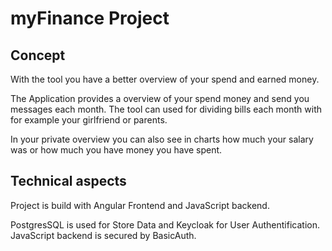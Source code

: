 # myFinance Project

## Concept

With the tool you have a better overview of your spend and earned money. 

The Application provides a overview of your spend money and send you messages each month.
The tool can used for dividing bills each month with for example your girlfriend or parents. 

In your private overview you can also see in charts how much your salary was or how much you have money you have spent.

## Technical aspects

Project is build with Angular Frontend and JavaScript backend.

PostgresSQL is used for Store Data and Keycloak for User Authentification. 
JavaScript backend is secured by BasicAuth.
